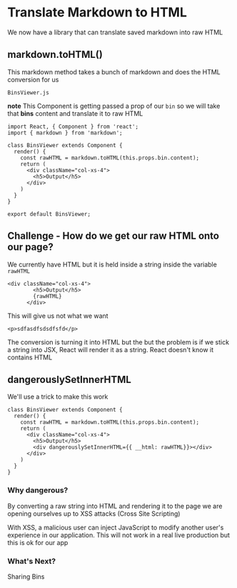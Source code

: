 # Translate Markdown to HTML
We now have a library that can translate saved markdown into raw HTML

## markdown.toHTML()
This markdown method takes a bunch of markdown and does the HTML conversion for us

`BinsViewer.js`

**note** This Component is getting passed a prop of our `bin` so we will take that **bins** content and translate it to raw HTML

```
import React, { Component } from 'react';
import { markdown } from 'markdown';

class BinsViewer extends Component {
  render() {
    const rawHTML = markdown.toHTML(this.props.bin.content);
    return (
      <div className="col-xs-4">
        <h5>Output</h5>
      </div>
    )
  }
}

export default BinsViewer;
```

## Challenge - How do we get our raw HTML onto our page?
We currently have HTML but it is held inside a string inside the variable `rawHTML`

```
<div className="col-xs-4">
        <h5>Output</h5>
        {rawHTML}
      </div>
```

This will give us not what we want

`<p>sdfasdfsdsdfsfd</p>`

The conversion is turning it into HTML but the but the problem is if we stick a string into JSX, React will render it as a string. React doesn't know it contains HTML

## dangerouslySetInnerHTML
We'll use a trick to make this work

```
class BinsViewer extends Component {
  render() {
    const rawHTML = markdown.toHTML(this.props.bin.content);
    return (
      <div className="col-xs-4">
        <h5>Output</h5>
        <div dangerouslySetInnerHTML={{ __html: rawHTML}}></div>
      </div>
    )
  }
}
```

### Why dangerous? 
By converting a raw string into HTML and rendering it to the page we are opening ourselves up to XSS attacks (Cross Site Scripting)

With XSS, a malicious user can inject JavaScript to modify another user's experience in our application. This will not work in a real live production but this is ok for our app

### What's Next?
Sharing Bins


